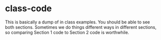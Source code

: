 # class-code
This is basically a dump of in class examples. You should be able to see both sections. Sometimes we do things different ways in different sections, so comparing Section 1 code to Section 2 code is worthwhile.
